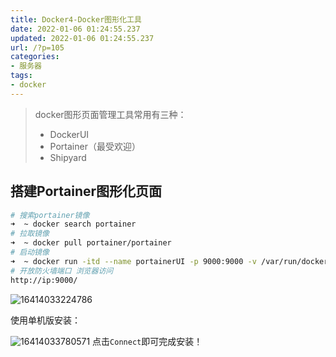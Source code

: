 ```yaml
---
title: Docker4-Docker图形化工具
date: 2022-01-06 01:24:55.237
updated: 2022-01-06 01:24:55.237
url: /?p=105
categories: 
- 服务器
tags: 
- docker
---
```


> docker图形页面管理工具常用有三种：
> + DockerUI
> + Portainer（最受欢迎）
> + Shipyard

## 搭建Portainer图形化页面
```bash
# 搜索portainer镜像
➜  ~ docker search portainer
# 拉取镜像
➜  ~ docker pull portainer/portainer
# 启动镜像
➜  ~ docker run -itd --name portainerUI -p 9000:9000 -v /var/run/docker.sock:/var/run/docker.sock portainer/portainer 
# 开放防火墙端口 浏览器访问
http://ip:9000/
```
![16414033224786](https://mweb-cdn.reidosann.top/mweb/16414033224786-20220105-16414033224796.jpg)

使用单机版安装：

![16414033780571](https://mweb-cdn.reidosann.top/mweb/16414033780571-20220105-16414033780581.jpg)
点击`Connect`即可完成安装！

